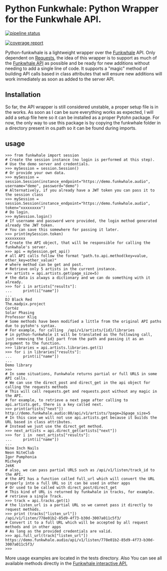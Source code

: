 # Python Funkwhale: Python Wrapper for the Funkwhale API.

[![pipeline status](https://code.manuelcortez.net/manuelcortez/python-funkwhale/badges/master/pipeline.svg)](https://code.manuelcortez.net/manuelcortez/python-funkwhale/commits/master)

[![coverage report](https://code.manuelcortez.net/manuelcortez/python-funkwhale/badges/master/coverage.svg)](https://code.manuelcortez.net/manuelcortez/python-funkwhale/commits/master)

Python-funkwhale is a lightweight wrapper over the [Funkwhale](https://funkwhale.audio) API. Only dependent on [Requests,](https://2.python-requests.org/en/master/) the idea of this wrapper is to support as much of the [Funkwhale API](https://docs.funkwhale.audio/api.html) as possible and be ready for new additions without needing to add a single line of code. It supports a "magic" method of building API calls based in class attributes that will ensure new additions will work inmediately as soon as added to the server API.

## Installation

So far, the API wrapper is still considered unstable, a proper setup file is in the works. As soon as I can be sure everything works as expected, I will add a setup file here so it can be installed as a proper Pytohn package. For now, the only way to use this package is by copying the funkwhale folder in a directory present in os.path so it can be found during imports.

## usage

```
>>> from funkwhale import session
# Create the session instance (no login is performed at this step).
# Use the demo server and credentials.
>>> mySession = session.Session()
# Or provide your own data.
>>> mySession = session.Session(instance_endpoint="https://demo.funkwhale.audio", username="demo", password="demo")
# Alternatively, if you already have a JWT token you can pass it to the session class
>>> mySession = session.Session(instance_endpoint="https://demo.funkwhale.audio", token="xxxxxxxxx")
# Do login.
>>> mySession.login()
# If username and password were provided, the login method generated already the JWT token.
# You can save this somewhere for passing it later.
>>> print(mySession.token)
xxxxxxxxx
# Create the API object, that will be responsible for calling the funkwhale's server.
>>> api = mySession.get_api()
# all API calls follow the format "path.to.api.method(key=value, other_key=other_value)"
# where method can be get and post.
# Retrieve only 5 artists in the current instance.
>>> artists = api.artists.get(page_size=5)
# the data is always a dictionary and we can do something with it already.
>>> for i in artists["results"]:
...     print(i["name"])
...
DJ Black Red
The.madpix.project
Cortéz
Solar Phasing
Professor Kliq
# Some methods have been modified a little from the original API paths due to pytohn's syntax.
# For example, for calling  /api/v1/artists/{id}/libraries
# in python-funkwhale it will be translated as the following call, just removing the {id} part from the path and passing it as an argument to the function.
>>> libraries = api.artists.libraries.get(1)
>>> for i in libraries["results"]:
...     print(i["name"])
...
Demo library
>>>
# In some situations, Funkwhale returns partial or full URLS in some API calls.
# We can use the direct_post and direct_get in the api object for calling the requests methods
# This will call requests.get and requests.post without any magic in the API.
# for example, to retrieve a next page after calling to api.artists.get, there is a key called next.
>>> print(artists["next"])
http://demo.funkwhale.audio:80/api/v1/artists/?page=2&page_size=5
# In this case we will not use api.artists.get because it builds the URL based in class attributes.
# Instead we just use the direct_get method.
>>> next_artists = api.direct_get(artists["next"])
>>> for i in  next_artists["results"]:
...     print(i["name"])
...
Nine Inch Nails
Neon NiteClub
Igor Pumphonia
MicheyQ
JekK
# also, we can pass partial URLS such as /api/v1/listen/track_id to the API.
# the API has a function called full_url which will convert the URL properly into a full URL so it can be used in other apps
# Or used to be called with direct_post/direct_get
# This kind of URL is returned by funkwhale in tracks, for example.
# retrieve a single Track.
>>> track = api.tracks.get(1)
# the listen_url is a partial URL so we cannot pass it directly to request methods.
>>> print (tracks["listen_url"])
/api/v1/listen/778e01b2-85d9-4f73-b30d-3007a011c5f3/
# Convert it to a full URL which will be accepted by all request methods and in other apps
# As long as the provided credentials are valid.
>>> api.full_url(track["listen_url"])
https://demo.funkwhale.audio/api/v1/listen/778e01b2-85d9-4f73-b30d-3007a011c5f3/
>>>
```

More usage examples are located in the tests directory. Also You can see all available methods directly in the [Funkwhale interactive API.](https://docs.funkwhale.audio/swagger/)
